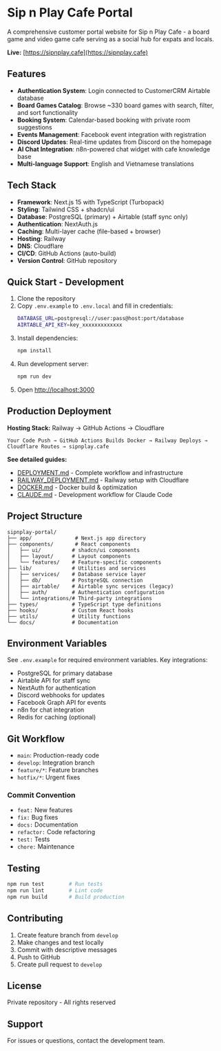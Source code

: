 # Sip n Play Cafe Portal

A comprehensive customer portal website for Sip n Play Cafe - a board game and video game cafe serving as a social hub for expats and locals.

**Live:** [https://sipnplay.cafe](https://sipnplay.cafe)

## Features

- **Authentication System**: Login connected to CustomerCRM Airtable database
- **Board Games Catalog**: Browse ~330 board games with search, filter, and sort functionality
- **Booking System**: Calendar-based booking with private room suggestions
- **Events Management**: Facebook event integration with registration
- **Discord Updates**: Real-time updates from Discord on the homepage
- **AI Chat Integration**: n8n-powered chat widget with cafe knowledge base
- **Multi-language Support**: English and Vietnamese translations

## Tech Stack

- **Framework**: Next.js 15 with TypeScript (Turbopack)
- **Styling**: Tailwind CSS + shadcn/ui
- **Database**: PostgreSQL (primary) + Airtable (staff sync only)
- **Authentication**: NextAuth.js
- **Caching**: Multi-layer cache (file-based + browser)
- **Hosting**: Railway
- **DNS**: Cloudflare
- **CI/CD**: GitHub Actions (auto-build)
- **Version Control**: GitHub repository

## Quick Start - Development

1. Clone the repository
2. Copy `.env.example` to `.env.local` and fill in credentials:
   ```bash
   DATABASE_URL=postgresql://user:pass@host:port/database
   AIRTABLE_API_KEY=key_xxxxxxxxxxxxx
   ```
3. Install dependencies:
   ```bash
   npm install
   ```
4. Run development server:
   ```bash
   npm run dev
   ```
5. Open [http://localhost:3000](http://localhost:3000)

## Production Deployment

**Hosting Stack:** Railway → GitHub Actions → Cloudflare

```
Your Code Push → GitHub Actions Builds Docker → Railway Deploys → Cloudflare Routes → sipnplay.cafe
```

**See detailed guides:**
- [DEPLOYMENT.md](DEPLOYMENT.md) - Complete workflow and infrastructure
- [RAILWAY_DEPLOYMENT.md](RAILWAY_DEPLOYMENT.md) - Railway setup with Cloudflare
- [DOCKER.md](DOCKER.md) - Docker build & optimization
- [CLAUDE.md](CLAUDE.md) - Development workflow for Claude Code

## Project Structure

```
sipnplay-portal/
├── app/              # Next.js app directory
├── components/       # React components
│   ├── ui/          # shadcn/ui components
│   ├── layout/      # Layout components
│   └── features/    # Feature-specific components
├── lib/             # Utilities and services
│   ├── services/    # Database service layer
│   ├── db/          # PostgreSQL connection
│   ├── airtable/    # Airtable sync services (legacy)
│   ├── auth/        # Authentication configuration
│   └── integrations/# Third-party integrations
├── types/           # TypeScript type definitions
├── hooks/           # Custom React hooks
├── utils/           # Utility functions
└── docs/            # Documentation
```

## Environment Variables

See `.env.example` for required environment variables. Key integrations:
- PostgreSQL for primary database
- Airtable API for staff sync
- NextAuth for authentication
- Discord webhooks for updates
- Facebook Graph API for events
- n8n for chat integration
- Redis for caching (optional)

## Git Workflow

- `main`: Production-ready code
- `develop`: Integration branch
- `feature/*`: Feature branches
- `hotfix/*`: Urgent fixes

### Commit Convention

- `feat:` New features
- `fix:` Bug fixes
- `docs:` Documentation
- `refactor:` Code refactoring
- `test:` Tests
- `chore:` Maintenance

## Testing

```bash
npm run test        # Run tests
npm run lint        # Lint code
npm run build       # Build production
```

## Contributing

1. Create feature branch from `develop`
2. Make changes and test locally
3. Commit with descriptive messages
4. Push to GitHub
5. Create pull request to `develop`

## License

Private repository - All rights reserved

## Support

For issues or questions, contact the development team.
